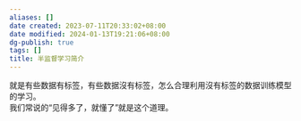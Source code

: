 ```yaml
---
aliases: []
date created: 2023-07-11T20:33:02+08:00
date modified: 2024-01-13T19:21:06+08:00
dg-publish: true
tags: []
title: 半监督学习简介
---
```


就是有些数据有标签，有些数据沒有标签，怎么合理利用沒有标签的数据训练模型的学习。  
我们常说的“见得多了，就懂了”就是这个道理。
